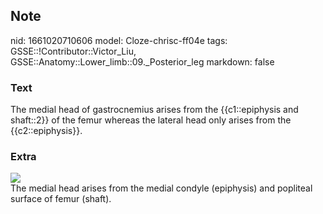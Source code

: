 ## Note
nid: 1661020710606
model: Cloze-chrisc-ff04e
tags: GSSE::!Contributor::Victor_Liu, GSSE::Anatomy::Lower_limb::09._Posterior_leg
markdown: false

### Text
The medial head of gastrocnemius arises from the {{c1::epiphysis and shaft::2}} of the femur whereas the lateral head only arises from the {{c2::epiphysis}}.

### Extra
<img src="paste-935cf333f0a8f1bf0f63674f2da0576d30d838f9.jpg">
<div>
  The medial head arises from the medial condyle (epiphysis) and
  popliteal surface of femur (shaft).
</div>
